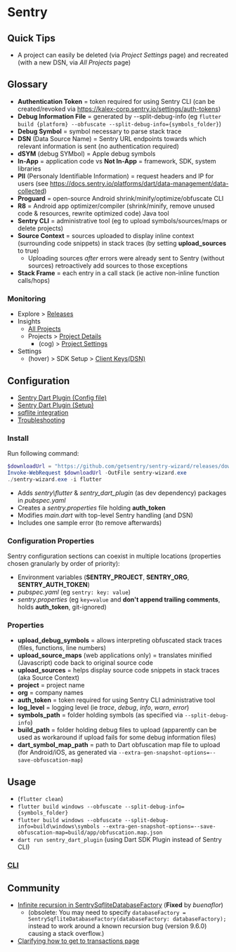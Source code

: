 # Sentry

## Quick Tips

* A project can easily be deleted (via _Project Settings_ page) and recreated (with a new DSN, via _All Projects_ page)

## Glossary

* **Authentication Token** = token required for using Sentry CLI (can be created/revoked via  <https://kalex-corp.sentry.io/settings/auth-tokens>)
* **Debug Information File** = generated by --split-debug-info (eg `flutter build {platform} --obfuscate --split-debug-info={symbols_folder}`)
* **Debug Symbol** = symbol necessary to parse stack trace
* **DSN** (Data Source Name) = Sentry URL endpoints towards which relevant information is sent (no authentication required)
* **dSYM** (debug SYMbol) = Apple debug symbols
* **In-App** = application code vs **Not In-App** = framework, SDK, system libraries
* **PII** (Personaly Identifiable Information) = request headers and IP for users (see <https://docs.sentry.io/platforms/dart/data-management/data-collected>)
* **Proguard** = open-source Android shrink/minify/optimize/obfuscate CLI
* **R8** = Android app optimizer/compiler (shrink/minify, remove unused code & resources, rewrite optimized code) Java tool
* **Sentry CLI** = administrative tool (eg to upload symbols/sources/maps or delete projects)
* **Source Context** = sources uploaded to display inline context (surrounding code snippets) in stack traces (by setting  **upload_sources** to true)
  * Uploading sources _after_ errors were already sent to Sentry (without sources) retroactively add sources to those exceptions
* **Stack Frame** = each entry in a call stack (ie active non-inline function calls/hops)

### Monitoring

* Explore > [Releases](https://kalex-corp.sentry.io/explore/releases)
* Insights
  * [All Projects](https://kalex-corp.sentry.io/settings/projects)
  * Projects > [Project Details](https://kalex-corp.sentry.io/insights/projects/timewalk)
    * (cog) > [Project Settings](https://kalex-corp.sentry.io/settings/projects/timewalk)
* Settings
  * (hover) > SDK Setup > [Client Keys(DSN)](https://kalex-corp.sentry.io/settings/projects/timewalk/keys)

## Configuration

* [Sentry Dart Plugin (Config file)](https://github.com/getsentry/sentry-dart-plugin/tree/main)
* [Sentry Dart Plugin (Setup)](https://docs.sentry.io/platforms/dart/guides/flutter/debug-symbols/dart-plugin)
* [sqflite integration](https://docs.sentry.io/platforms/dart/guides/flutter/integrations/sqflite-instrumentation)
* [Troubleshooting](https://docs.sentry.io/platforms/dart/guides/flutter/troubleshooting)

### Install

Run following command:

```powershell
$downloadUrl = "https://github.com/getsentry/sentry-wizard/releases/download/v5.1.0/sentry-wizard-win-x64.exe"
Invoke-WebRequest $downloadUrl -OutFile sentry-wizard.exe
./sentry-wizard.exe -i flutter
```

* Adds _sentry\flutter_ & _sentry\_dart\_plugin_ (as dev dependency) packages in _pubspec.yaml_
* Creates a _sentry.properties_ file holding **auth_token**
* Modifies _main.dart_ with top-level Sentry handling (and DSN)
* Includes one sample error (to remove afterwards)

### Configuration Properties

Sentry configuration sections can coexist in multiple locations (properties chosen granularly by order of priority):

* Environment variables (**SENTRY_PROJECT**, **SENTRY_ORG**, **SENTRY_AUTH_TOKEN**)
* _pubspec.yaml_ (eg `sentry: key: value`)
* _sentry.properties_ (eg `key=value` and **don't append trailing comments**, holds **auth_token**, git-ignored)

### Properties

* **upload_debug_symbols** = allows interpreting obfuscated stack traces (files, functions, line numbers)
* **upload_source_maps** (web applications only) = translates minified (Javascript) code back to original source code
* **upload_sources** = helps display source code snippets in stack traces (aka Source Context)
* **project** = project name
* **org** = company names
* **auth_token** = token required for using Sentry CLI administrative tool
* **log_level** = logging level (ie _trace_, _debug_, _info_, _warn_, _error_)
* **symbols_path** = folder holding symbols (as specified via `--split-debug-info`)
* **build_path** = folder holding debug files to upload (apparently can be used as workaround if upload fails for some debug information files)
* **dart_symbol_map_path** = path to Dart obfuscation map file to upload (for Android/iOS, as generated via `--extra-gen-snapshot-options=--save-obfuscation-map`)

## Usage

* (`flutter clean`)
* `flutter build windows --obfuscate --split-debug-info={symbols_folder}`
* `flutter build windows --obfuscate --split-debug-info=build\windows\symbols --extra-gen-snapshot-options=--save-obfuscation-map=build/app/obfuscation.map.json`
* `dart run sentry_dart_plugin` (using Dart SDK Plugin instead of Sentry CLI)

### [CLI](https://docs.sentry.io/cli)

## Community

* [Infinite recursion in SentrySqfliteDatabaseFactory](https://github.com/issues/created?issue=getsentry%7Csentry-dart%7C3229) (**Fixed** by _buenaflor_)
  * (obsolete: <Alert>You may need to specify `databaseFactory = SentrySqfliteDatabaseFactory(databaseFactory: databaseFactory);` instead to work around a known recursion bug (version 9.6.0) causing a stack overflow.</Alert>)
* [Clarifying how to get to transactions page](https://github.com/getsentry/sentry-docs/pull/14802)
